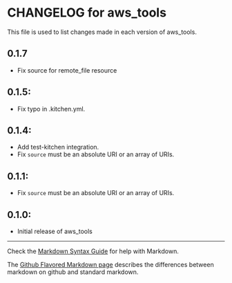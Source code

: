 # CHANGELOG for aws_tools

This file is used to list changes made in each version of aws_tools.

## 0.1.7
* Fix source for remote_file resource

## 0.1.5:
* Fix typo in .kitchen.yml.

## 0.1.4:
* Add test-kitchen integration.
* Fix `source` must be an absolute URI or an array of URIs.

## 0.1.1:
* Fix `source` must be an absolute URI or an array of URIs.

## 0.1.0:

* Initial release of aws_tools

- - -
Check the [Markdown Syntax Guide](http://daringfireball.net/projects/markdown/syntax) for help with Markdown.

The [Github Flavored Markdown page](http://github.github.com/github-flavored-markdown/) describes the differences between markdown on github and standard markdown.
